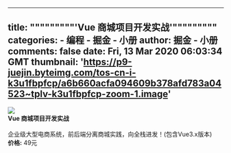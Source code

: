 
---
title: """""""""'Vue 商城项目开发实战'"""""""""
categories: 
    - 编程
    - 掘金 - 小册
author: 掘金 - 小册
comments: false
date: Fri, 13 Mar 2020 06:03:34 GMT
thumbnail: 'https://p9-juejin.byteimg.com/tos-cn-i-k3u1fbpfcp/a6b660acfa094609b378afd783a04523~tplv-k3u1fbpfcp-zoom-1.image'
---

<div>   
<img src="https://p9-juejin.byteimg.com/tos-cn-i-k3u1fbpfcp/a6b660acfa094609b378afd783a04523~tplv-k3u1fbpfcp-zoom-1.image" referrerpolicy="no-referrer"><br>
            <strong>Vue 商城项目开发实战</strong><br><br>
            企业级大型电商系统，前后端分离商城实践，向全栈进发！(包含Vue3.x版本)<br>
            <strong>价格:</strong> 49元
          
</div>
            